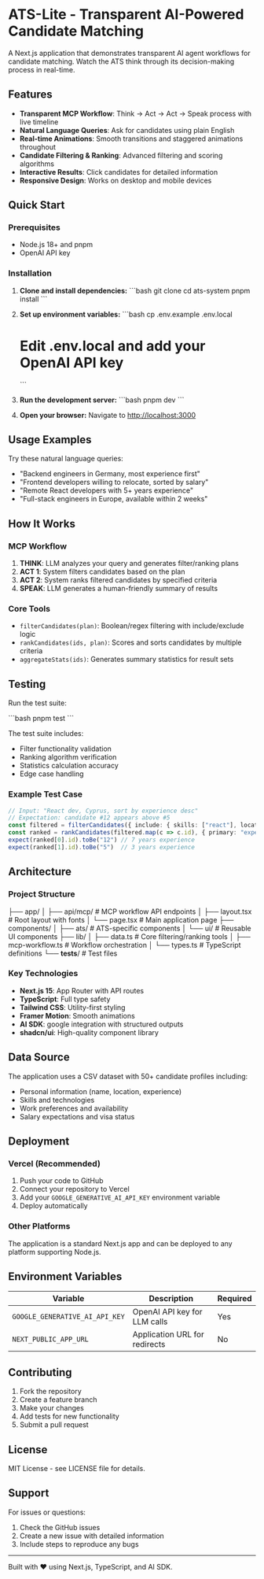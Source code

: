 # ATS-Lite - Transparent AI-Powered Candidate Matching

A Next.js application that demonstrates transparent AI agent workflows for candidate matching. Watch the ATS think through its decision-making process in real-time.

## Features

- **Transparent MCP Workflow**: Think → Act → Act → Speak process with live timeline
- **Natural Language Queries**: Ask for candidates using plain English
- **Real-time Animations**: Smooth transitions and staggered animations throughout
- **Candidate Filtering & Ranking**: Advanced filtering and scoring algorithms
- **Interactive Results**: Click candidates for detailed information
- **Responsive Design**: Works on desktop and mobile devices

## Quick Start

### Prerequisites

- Node.js 18+ and pnpm
- OpenAI API key

### Installation

1. **Clone and install dependencies:**
   \`\`\`bash
   git clone <your-repo-url>
   cd ats-system
   pnpm install
   \`\`\`

2. **Set up environment variables:**
   \`\`\`bash
   cp .env.example .env.local
   # Edit .env.local and add your OpenAI API key
   \`\`\`

3. **Run the development server:**
   \`\`\`bash
   pnpm dev
   \`\`\`

4. **Open your browser:**
   Navigate to [http://localhost:3000](http://localhost:3000)

## Usage Examples

Try these natural language queries:

- "Backend engineers in Germany, most experience first"
- "Frontend developers willing to relocate, sorted by salary"
- "Remote React developers with 5+ years experience"
- "Full-stack engineers in Europe, available within 2 weeks"

## How It Works

### MCP Workflow

1. **THINK**: LLM analyzes your query and generates filter/ranking plans
2. **ACT 1**: System filters candidates based on the plan
3. **ACT 2**: System ranks filtered candidates by specified criteria
4. **SPEAK**: LLM generates a human-friendly summary of results

### Core Tools

- `filterCandidates(plan)`: Boolean/regex filtering with include/exclude logic
- `rankCandidates(ids, plan)`: Scores and sorts candidates by multiple criteria
- `aggregateStats(ids)`: Generates summary statistics for result sets

## Testing

Run the test suite:

\`\`\`bash
pnpm test
\`\`\`

The test suite includes:
- Filter functionality validation
- Ranking algorithm verification
- Statistics calculation accuracy
- Edge case handling

### Example Test Case

 ```typescript
// Input: "React dev, Cyprus, sort by experience desc"
// Expectation: candidate #12 appears above #5
const filtered = filterCandidates({ include: { skills: ["react"], location: ["cyprus"] } })
const ranked = rankCandidates(filtered.map(c => c.id), { primary: "experience", order: "desc" })
expect(ranked[0].id).toBe("12") // 7 years experience
expect(ranked[1].id).toBe("5")  // 3 years experience
```
## Architecture

### Project Structure


├── app/
│   ├── api/mcp/          # MCP workflow API endpoints
│   ├── layout.tsx        # Root layout with fonts
│   └── page.tsx          # Main application page
├── components/
│   ├── ats/              # ATS-specific components
│   └── ui/               # Reusable UI components
├── lib/
│   ├── data.ts           # Core filtering/ranking tools
│   ├── mcp-workflow.ts   # Workflow orchestration
│   └── types.ts          # TypeScript definitions
└── __tests__/            # Test files


### Key Technologies

- **Next.js 15**: App Router with API routes
- **TypeScript**: Full type safety
- **Tailwind CSS**: Utility-first styling
- **Framer Motion**: Smooth animations
- **AI SDK**: google integration with structured outputs
- **shadcn/ui**: High-quality component library

## Data Source

The application uses a CSV dataset with 50+ candidate profiles including:
- Personal information (name, location, experience)
- Skills and technologies
- Work preferences and availability
- Salary expectations and visa status

## Deployment

### Vercel (Recommended)

1. Push your code to GitHub
2. Connect your repository to Vercel
3. Add your `GOOGLE_GENERATIVE_AI_API_KEY` environment variable
4. Deploy automatically

### Other Platforms

The application is a standard Next.js app and can be deployed to any platform supporting Node.js.

## Environment Variables

| Variable | Description | Required |
|----------|-------------|----------|
| `GOOGLE_GENERATIVE_AI_API_KEY` | OpenAI API key for LLM calls | Yes |
| `NEXT_PUBLIC_APP_URL` | Application URL for redirects | No |

## Contributing

1. Fork the repository
2. Create a feature branch
3. Make your changes
4. Add tests for new functionality
5. Submit a pull request

## License

MIT License - see LICENSE file for details.

## Support

For issues or questions:
1. Check the GitHub issues
2. Create a new issue with detailed information
3. Include steps to reproduce any bugs

---

Built with ❤️ using Next.js, TypeScript, and AI SDK.
